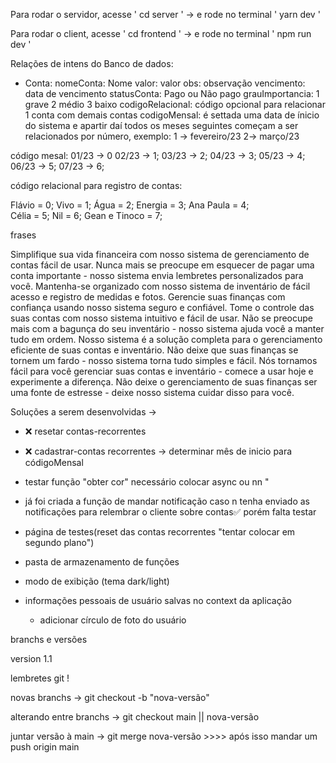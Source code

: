 Para rodar o servidor, acesse ' cd server ' -> e rode no terminal ' yarn dev '

Para rodar o client, acesse ' cd frontend ' -> e rode no terminal ' npm run dev '

Relações de intens do Banco de dados:

 - Conta:
nomeConta: Nome
valor: valor
obs: observação
vencimento: data de vencimento
statusConta: Pago ou Não pago
grauImportancia: 1 grave 2 médio 3 baixo
codigoRelacional: código opcional para relacionar 1 conta com demais contas
codigoMensal: é settada uma data de ínicio do sistema e apartir daí todos os meses seguintes começam a ser relacionados por número, exemplo: 1 -> fevereiro/23 2-> março/23

código mesal:
01/23 -> 0
02/23 -> 1;
03/23 -> 2;
04/23 -> 3;
05/23 -> 4;
06/23 -> 5;
07/23 -> 6;

código relacional para registro de contas:

Flávio = 0;
Vivo = 1;
Água = 2;
Energia = 3;
Ana Paula = 4;  
Célia = 5;
Nil = 6;
Gean e Tinoco = 7;

frases

Simplifique sua vida financeira com nosso sistema de gerenciamento de contas fácil de usar.
Nunca mais se preocupe em esquecer de pagar uma conta importante - nosso sistema envia lembretes personalizados para você.
Mantenha-se organizado com nosso sistema de inventário de fácil acesso e registro de medidas e fotos.
Gerencie suas finanças com confiança usando nosso sistema seguro e confiável.
Tome o controle das suas contas com nosso sistema intuitivo e fácil de usar.
Não se preocupe mais com a bagunça do seu inventário - nosso sistema ajuda você a manter tudo em ordem.
Nosso sistema é a solução completa para o gerenciamento eficiente de suas contas e inventário.
Não deixe que suas finanças se tornem um fardo - nosso sistema torna tudo simples e fácil.
Nós tornamos fácil para você gerenciar suas contas e inventário - comece a usar hoje e experimente a diferença.
Não deixe o gerenciamento de suas finanças ser uma fonte de estresse - deixe nosso sistema cuidar disso para você.



Soluções a serem desenvolvidas ->

- ❌ resetar contas-recorrentes
- ❌ cadastrar-contas recorrentes -> determinar mês de inicio para códigoMensal
- testar função "obter cor" necessário colocar async ou nn "
- já foi criada a função de mandar notificação caso n tenha enviado as notificações para relembrar o cliente sobre contas✅ porém falta testar
- página de testes(reset das contas recorrentes "tentar colocar em segundo plano")
- pasta de armazenamento de funções
- modo de exibição (tema dark/light)

- informações pessoais de usuário salvas no context da aplicação
  - adicionar círculo de foto do usuário


branchs e versões

version 1.1


lembretes git !

novas branchs -> 
  git checkout -b "nova-versão"

alterando entre branchs ->
  git checkout main || nova-versão

juntar versão à main ->
  git merge nova-versão >>>> após isso mandar um push origin main